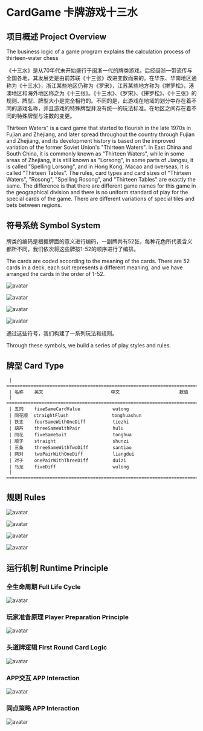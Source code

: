 # CardGame 卡牌游戏十三水

## 项目概述 Project Overview

The business logic of a game program explains the calculation process of thirteen-water chess

《十三水》是从70年代末开始盛行于闽浙一代的牌类游戏，后经闽浙一带流传与全国各地，其发展史是由前苏联《十三张》改进变数而来的。在华东、华南地区通称为《十三水》，浙江某些地区仍称为《罗宋》，江苏某些地方称为《拼罗松》，港澳地区和海外地区称之为《十三张》。《十三水》、《罗宋》、《拼罗松》、《十三张》的规则、牌型、牌型大小是完全相符的。不同的是，此游戏在地域的划分中存在着不同的游戏名称，并且游戏的特殊牌型并没有统一的玩法标准。在地区之间存在着不同的特殊牌型与注数的变更。

Thirteen Waters" is a card game that started to flourish in the late 1970s in Fujian and Zhejiang, and later spread throughout the country through Fujian and Zhejiang, and its development history is based on the improved variation of the former Soviet Union's "Thirteen Waters". In East China and South China, it is commonly known as "Thirteen Waters", while in some areas of Zhejiang, it is still known as "Lorsong", in some parts of Jiangsu, it is called "Spelling Lorsong", and in Hong Kong, Macao and overseas, it is called "Thirteen Tables". The rules, card types and card sizes of "Thirteen Waters", "Rosong", "Spelling Rosong", and "Thirteen Tables" are exactly the same. The difference is that there are different game names for this game in the geographical division and there is no uniform standard of play for the special cards of the game. There are different variations of special tiles and bets between regions.

## 符号系统 Symbol System

牌类的编码是根据牌面的意义进行编码，一副牌共有52张，每种花色所代表含义都所不同，我们依次将这些牌按1-52的顺序进行了编排。

The cards are coded according to the meaning of the cards. There are 52 cards in a deck, each suit represents a different meaning, and we have arranged the cards in the order of 1-52.

![avatar](./assets/images/word-name-01.png)

![avatar](./assets/images/word-name-02.png)

![avatar](./assets/images/word-name-03.png)

![avatar](./assets/images/word-name-04.png)

通过这些符号，我们构建了一系列玩法和规则。

Through these symbols, we build a series of play styles and rules.

## 牌型 Card Type
     | =============================================================================================================
     | 名称    英文                         中文                      数值
     | =============================================================================================================
     | 五同    fiveSameCardValue            wutong
     | 同花顺  straightFlush                tonghuashun
     | 铁支    fourSameWithOneDiff          tiezhi
     | 葫芦    threeSameWithPair            hulu
     | 同花    fiveSameSuit                 tonghua
     | 顺子    straight                     shunzi
     | 三条    threeSameWithTwoDiff         santiao
     | 两对    twoPairWithOneDiff           liangdui
     | 对子    onePairWithThreeDiff         duizi
     | 乌龙    fiveDiff                     wulong
     | =============================================================================================================

## 规则 Rules

![avatar](./assets/images/logic1.jpg)

![avatar](./assets/images/logic2.jpg)

![avatar](./assets/images/logic3.jpg)

![avatar](./assets/images/logic4.jpg)

## 运行机制 Runtime Principle

### 全生命周期 Full Life Cycle

![avatar](./assets/images/full-life-cycle.png)

### 玩家准备原理 Player Preparation Principle

![avatar](./assets/images/ready-rule.png)

### 头道牌逻辑 First Round Card Logic

![avatar](./assets/images/first-round-rule.png)

### APP交互 APP Interaction

![avatar](./assets/images/app-post.png)

### 同点策略 APP Interaction

![avatar](./assets/images/same-point-rule.png)

